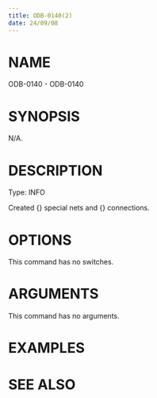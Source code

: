 ```yaml
---
title: ODB-0140(2)
date: 24/09/08
---
```


# NAME

ODB-0140 - ODB-0140

# SYNOPSIS

N/A.

# DESCRIPTION

Type: INFO

Created {} special nets and {} connections.

# OPTIONS

This command has no switches.

# ARGUMENTS

This command has no arguments.

# EXAMPLES

# SEE ALSO
